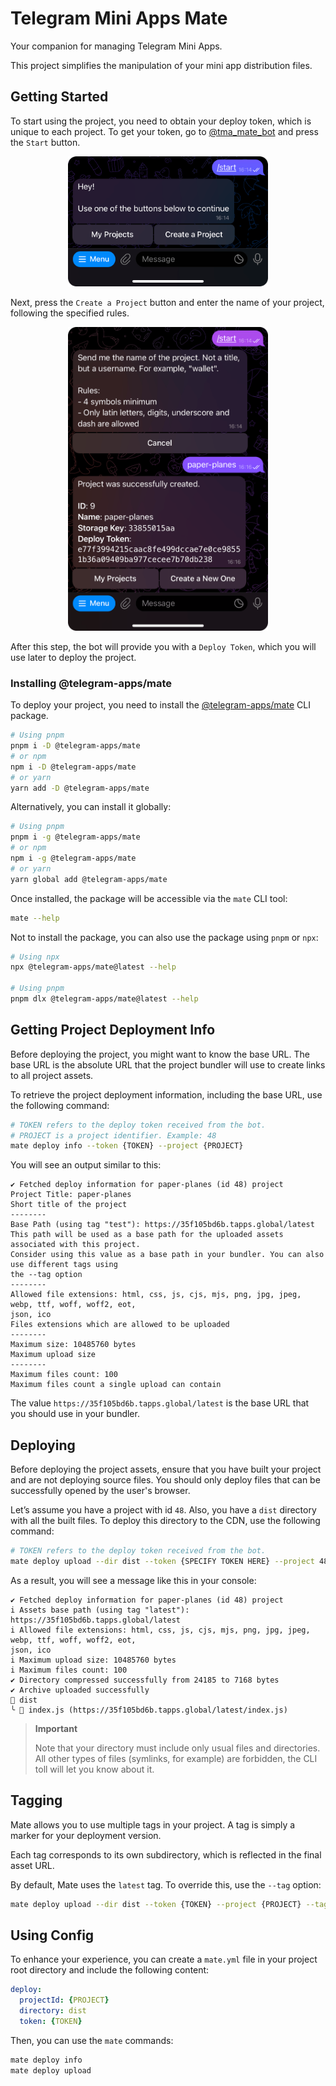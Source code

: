 # Telegram Mini Apps Mate

Your companion for managing Telegram Mini Apps.

This project simplifies the manipulation of your mini app distribution files.

## Getting Started

To start using the project, you need to obtain your deploy token, which is unique to each project.
To get your token, go to [@tma_mate_bot](https://t.me/tma_mate_bot) and press the `Start` button.

<p align="center">
  <img src="./img/start.png" width="320"/>
</p>

Next, press the `Create a Project` button and enter the name of your project, following the
specified rules.

<p align="center">
  <img src="./img/create.png" width="320"/>
</p>

After this step, the bot will provide you with a `Deploy Token`, which you will use later to deploy
the project.

### Installing @telegram-apps/mate

To deploy your project, you need to install
the [@telegram-apps/mate](https://www.npmjs.com/package/@telegram-apps/mate) CLI package.

```bash
# Using pnpm
pnpm i -D @telegram-apps/mate
# or npm
npm i -D @telegram-apps/mate
# or yarn
yarn add -D @telegram-apps/mate
```

Alternatively, you can install it globally:

```bash
# Using pnpm
pnpm i -g @telegram-apps/mate
# or npm
npm i -g @telegram-apps/mate
# or yarn
yarn global add @telegram-apps/mate
```

Once installed, the package will be accessible via the `mate` CLI tool:

```bash
mate --help
```

Not to install the package, you can also use the package using `pnpm` or `npx`:

```bash
# Using npx
npx @telegram-apps/mate@latest --help

# Using pnpm
pnpm dlx @telegram-apps/mate@latest --help
```

## Getting Project Deployment Info

Before deploying the project, you might want to know the base URL. The base URL is the absolute URL
that the project bundler will use to create links to all project assets.

To retrieve the project deployment information, including the base URL, use the following command:

```bash
# TOKEN refers to the deploy token received from the bot.
# PROJECT is a project identifier. Example: 48
mate deploy info --token {TOKEN} --project {PROJECT}
```

You will see an output similar to this:

```
✔ Fetched deploy information for paper-planes (id 48) project
Project Title: paper-planes
Short title of the project
--------
Base Path (using tag "test"): https://35f105bd6b.tapps.global/latest
This path will be used as a base path for the uploaded assets associated with this project. 
Consider using this value as a base path in your bundler. You can also use different tags using 
the --tag option
--------
Allowed file extensions: html, css, js, cjs, mjs, png, jpg, jpeg, webp, ttf, woff, woff2, eot, 
json, ico
Files extensions which are allowed to be uploaded
--------
Maximum size: 10485760 bytes
Maximum upload size
--------
Maximum files count: 100
Maximum files count a single upload can contain
```

The value `https://35f105bd6b.tapps.global/latest` is the base URL that you should
use in your bundler.

## Deploying

Before deploying the project assets, ensure that you have built your project and are not deploying
source files. You should only deploy files that can be successfully opened by the user's browser.

Let’s assume you have a project with id `48`. Also, you have a `dist` directory with all
the built files. To deploy this directory to the CDN, use the following command:

```bash
# TOKEN refers to the deploy token received from the bot.
mate deploy upload --dir dist --token {SPECIFY TOKEN HERE} --project 48
```

As a result, you will see a message like this in your console:

```
✔ Fetched deploy information for paper-planes (id 48) project
i Assets base path (using tag "latest"): https://35f105bd6b.tapps.global/latest
i Allowed file extensions: html, css, js, cjs, mjs, png, jpg, jpeg, webp, ttf, woff, woff2, eot, 
json, ico
i Maximum upload size: 10485760 bytes
i Maximum files count: 100
✔ Directory compressed successfully from 24185 to 7168 bytes
✔ Archive uploaded successfully
📁 dist
╰ 📄 index.js (https://35f105bd6b.tapps.global/latest/index.js)
```

> **Important**
>
> Note that your directory must include only usual files and directories.
> All other types of files (symlinks, for example) are forbidden, the CLI toll will let you know
> about it.

## Tagging

Mate allows you to use multiple tags in your project. A tag is simply a marker for your deployment
version.

Each tag corresponds to its own subdirectory, which is reflected in the final asset URL.

By default, Mate uses the `latest` tag. To override this, use the `--tag` option:

```bash
mate deploy upload --dir dist --token {TOKEN} --project {PROJECT} --tag test
```

## Using Config

To enhance your experience, you can create a `mate.yml` file in your project root directory and
include the following content:

```yml
deploy:
  projectId: {PROJECT}
  directory: dist
  token: {TOKEN}
```

Then, you can use the `mate` commands:

```bash
mate deploy info
mate deploy upload
```
